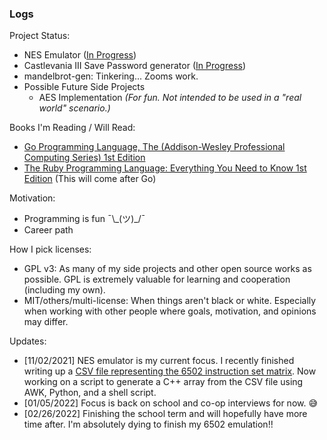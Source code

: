 ### Logs

Project Status:
- NES Emulator ([In Progress](https://github.com/mrniceguy127/nes-emu))
- Castlevania III Save Password generator ([In Progress](https://github.com/mrniceguy127/castlevania-iii-password-save-gen-c-sharp))
- mandelbrot-gen: Tinkering... Zooms work.
- Possible Future Side Projects
  - AES Implementation *(For fun. Not intended to be used in a "real world" scenario.)*

Books I'm Reading / Will Read:
- [Go Programming Language, The (Addison-Wesley Professional Computing Series) 1st Edition](https://www.amazon.com/Programming-Language-Addison-Wesley-Professional-Computing/dp/0134190440/ref=sr_1_9?dchild=1&keywords=golang&qid=1635724747&sr=8-9)
- [The Ruby Programming Language: Everything You Need to Know 1st Edition](https://www.amazon.com/Ruby-Programming-Language-Everything-Need-ebook/dp/B0026OR3JO/ref=sr_1_4?crid=237J648G56NIM&dchild=1&keywords=ruby+programming&qid=1635881146&s=digital-text&sprefix=ruby+pro%2Cdigital-text%2C146&sr=1-4) (This will come after Go)

Motivation:
- Programming is fun ¯\\\_(ツ)\_/¯
- Career path

How I pick licenses:
- GPL v3: As many of my side projects and other open source works as possible. GPL is extremely valuable for learning and cooperation (including my own).
- MIT/others/multi-license: When things aren't black or white. Especially when working with other people where goals, motivation, and opinions may differ.

Updates:
- [11/02/2021] NES emulator is my current focus. I recently finished writing up a [CSV file representing the 6502 instruction set matrix](https://gist.github.com/mrniceguy127/356a06ac20bf72106305e43b2897bc62). Now working on a script to generate a C++ array from the CSV file using AWK, Python, and a shell script.
- [01/05/2022] Focus is back on school and co-op interviews for now. 😅
- [02/26/2022] Finishing the school term and will hopefully have more time after. I'm absolutely dying to finish my 6502 emulation!!
